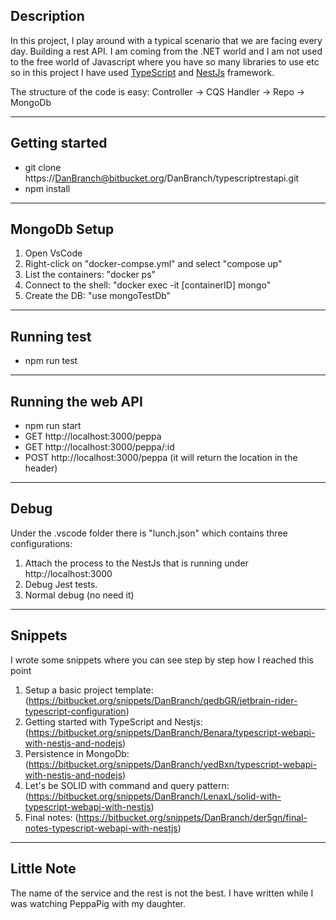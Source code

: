 ## Description

In this project, I play around with a typical scenario that we are facing every day.
Building a rest API. I am coming from the .NET world and I am not used to the free world of Javascript where you have so many libraries to use etc so in this project I have used [TypeScript](https://www.typescriptlang.org/) and [NestJs](https://nestjs.com/) framework.

The structure of the code is easy:
Controller -> CQS Handler -> Repo -> MongoDb

---

## Getting started

* git clone https://DanBranch@bitbucket.org/DanBranch/typescriptrestapi.git
* npm install

---

## MongoDb Setup

1. Open VsCode
2. Right-click on "docker-compse.yml" and select "compose up"
3. List the containers: "docker ps"
4. Connect to the shell: "docker exec -it [containerID] mongo"
5. Create the DB: "use mongoTestDb"

---

## Running test

* npm run test

---

## Running the web API

* npm run start
* GET  http://localhost:3000/peppa
* GET  http://localhost:3000/peppa/:id
* POST http://localhost:3000/peppa (it will return the location in the header)

---
## Debug

Under the .vscode folder there is "lunch.json" which contains three configurations:
1. Attach the process to the NestJs that is running under http://localhost:3000
2. Debug Jest tests.
3. Normal debug (no need it)

---

## Snippets

I wrote some snippets where you can see step by step how I reached this point

1. Setup a basic project template: (https://bitbucket.org/snippets/DanBranch/qedbGR/jetbrain-rider-typescript-configuration)
2. Getting started with TypeScript and Nestjs: (https://bitbucket.org/snippets/DanBranch/Benara/typescript-webapi-with-nestjs-and-nodejs)
3. Persistence in MongoDb: (https://bitbucket.org/snippets/DanBranch/yedBxn/typescript-webapi-with-nestjs-and-nodejs)
4. Let's be SOLID with command and query pattern: (https://bitbucket.org/snippets/DanBranch/LenaxL/solid-with-typescript-webapi-with-nestjs)
5. Final notes: (https://bitbucket.org/snippets/DanBranch/der5gn/final-notes-typescript-webapi-with-nestjs)

---

## Little Note

The name of the service and the rest is not the best. I have written while I was watching PeppaPig with my daughter.
